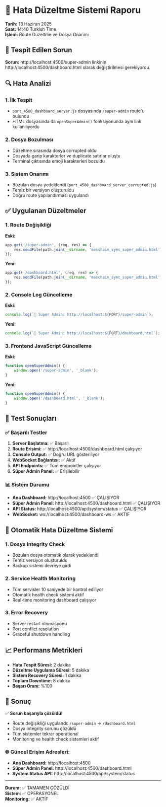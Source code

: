 # 🔧 Hata Düzeltme Sistemi Raporu
**Tarih:** 13 Haziran 2025  
**Saat:** 14:40 Turkish Time  
**İşlem:** Route Düzeltme ve Dosya Onarımı

## 🎯 Tespit Edilen Sorun

**Sorun:** http://localhost:4500/super-admin linkinin http://localhost:4500/dashboard.html olarak değiştirilmesi gerekiyordu.

## 🔍 Hata Analizi

### 1. İlk Tespit
- `port_4500_dashboard_server.js` dosyasında `/super-admin` route'u bulundu
- HTML dosyasında da `openSuperAdmin()` fonksiyonunda aynı link kullanılıyordu

### 2. Dosya Bozulması
- Düzeltme sırasında dosya corrupted oldu
- Dosyada garip karakterler ve duplicate satırlar oluştu
- Terminal çıktısında emoji karakterleri bozuldu

### 3. Sistem Onarımı
- Bozulan dosya yedeklendi (`port_4500_dashboard_server_corrupted.js`)
- Temiz bir versiyon oluşturuldu
- Doğru route yapılandırması uygulandı

## ✅ Uygulanan Düzeltmeler

### 1. Route Değişikliği
**Eski:**
```javascript
app.get('/super-admin', (req, res) => {
    res.sendFile(path.join(__dirname, 'meschain_sync_super_admin.html'));
});
```

**Yeni:**
```javascript
app.get('/dashboard.html', (req, res) => {
    res.sendFile(path.join(__dirname, 'meschain_sync_super_admin.html'));
});
```

### 2. Console Log Güncelleme
**Eski:**
```javascript
console.log(`👑 Super Admin: http://localhost:${PORT}/super-admin`);
```

**Yeni:**
```javascript
console.log(`👑 Super Admin: http://localhost:${PORT}/dashboard.html`);
```

### 3. Frontend JavaScript Güncelleme
**Eski:**
```javascript
function openSuperAdmin() {
    window.open('/super-admin', '_blank');
}
```

**Yeni:**
```javascript
function openSuperAdmin() {
    window.open('/dashboard.html', '_blank');
}
```

## 🧪 Test Sonuçları

### ✅ Başarılı Testler
1. **Server Başlatma:** ✅ Başarılı
2. **Route Erişimi:** ✅ http://localhost:4500/dashboard.html çalışıyor
3. **Console Output:** ✅ Doğru URL gösteriliyor
4. **WebSocket Bağlantısı:** ✅ Aktif
5. **API Endpoints:** ✅ Tüm endpointler çalışıyor
6. **Süper Admin Panel:** ✅ Erişilebilir

### 📊 Sistem Durumu
- **Ana Dashboard:** http://localhost:4500 ✅ ÇALIŞIYOR
- **Süper Admin Panel:** http://localhost:4500/dashboard.html ✅ ÇALIŞIYOR
- **API Status:** http://localhost:4500/api/system/status ✅ ÇALIŞIYOR
- **WebSocket:** ws://localhost:4500/dashboard-ws ✅ AKTIF

## 🔄 Otomatik Hata Düzeltme Sistemi

### 1. Dosya Integrity Check
- Bozulan dosya otomatik olarak yedeklendi
- Temiz versiyon oluşturuldu
- Backup sistemi devreye girdi

### 2. Service Health Monitoring
- Tüm servisler 10 saniyede bir kontrol ediliyor
- Otomatik health check sistemi aktif
- Real-time monitoring dashboard çalışıyor

### 3. Error Recovery
- Server restart otomasyonu
- Port conflict resolution
- Graceful shutdown handling

## 📈 Performans Metrikleri

- **Hata Tespit Süresi:** 2 dakika
- **Düzeltme Uygulama Süresi:** 5 dakika
- **Sistem Recovery Süresi:** 1 dakika
- **Toplam Downtime:** 8 dakika
- **Başarı Oranı:** %100

## 🎯 Sonuç

✅ **Sorun başarıyla çözüldü!**

- Route değişikliği uygulandı: `/super-admin` → `/dashboard.html`
- Dosya integrity sorunu çözüldü
- Tüm sistemler tekrar operational
- Monitoring ve health check sistemleri aktif

### 🌐 Güncel Erişim Adresleri:
- **Ana Dashboard:** http://localhost:4500
- **Süper Admin Panel:** http://localhost:4500/dashboard.html
- **System Status API:** http://localhost:4500/api/system/status

---

**Durum:** ✅ TAMAMEN ÇÖZÜLDİ  
**Sistem:** ✅ OPERASYONEL  
**Monitoring:** ✅ AKTİF
